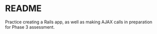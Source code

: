 # README

Practice creating a Rails app, as well as making AJAX calls in preparation for Phase 3 assessment.

